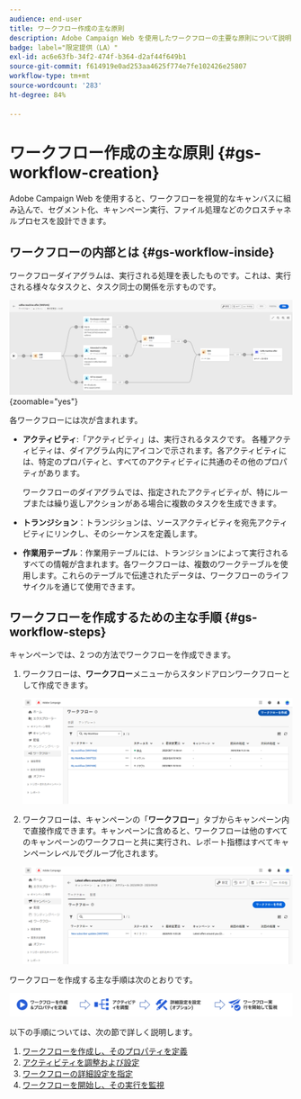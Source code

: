 ```yaml
---
audience: end-user
title: ワークフロー作成の主な原則
description: Adobe Campaign Web を使用したワークフローの主要な原則について説明します。
badge: label="限定提供（LA）"
exl-id: ac6e63fb-34f2-474f-b364-d2af44f649b1
source-git-commit: f614919e0ad253aa4625f774e7fe102426e25807
workflow-type: tm+mt
source-wordcount: '283'
ht-degree: 84%

---
```



# ワークフロー作成の主な原則 {#gs-workflow-creation}

Adobe Campaign Web を使用すると、ワークフローを視覚的なキャンバスに組み込んで、セグメント化、キャンペーン実行、ファイル処理などのクロスチャネルプロセスを設計できます。


## ワークフローの内部とは {#gs-workflow-inside}

ワークフローダイアグラムは、実行される処理を表したものです。これは、実行される様々なタスクと、タスク同士の関係を示すものです。

![](assets/workflow-example.png) {zoomable=&quot;yes&quot;}

各ワークフローには次が含まれます。

* **アクティビティ**:「アクティビティ」は、実行されるタスクです。 各種アクティビティは、ダイアグラム内にアイコンで示されます。各アクティビティには、特定のプロパティと、すべてのアクティビティに共通のその他のプロパティがあります。

  ワークフローのダイアグラムでは、指定されたアクティビティが、特にループまたは繰り返しアクションがある場合に複数のタスクを生成できます。

* **トランジション**：トランジションは、ソースアクティビティを宛先アクティビティにリンクし、そのシーケンスを定義します。

* **作業用テーブル**：作業用テーブルには、トランジションによって実行されるすべての情報が含まれます。各ワークフローは、複数のワークテーブルを使用します。これらのテーブルで伝達されたデータは、ワークフローのライフサイクルを通じて使用できます。

## ワークフローを作成するための主な手順 {#gs-workflow-steps}


キャンペーンでは、2 つの方法でワークフローを作成できます。

1. ワークフローは、**ワークフロー**&#x200B;メニューからスタンドアロンワークフローとして作成できます。

   ![](assets/create-a-standalone-wf.png)

1. ワークフローは、キャンペーンの「**ワークフロー**」タブからキャンペーン内で直接作成できます。キャンペーンに含めると、ワークフローは他のすべてのキャンペーンのワークフローと共に実行され、レポート指標はすべてキャンペーンレベルでグループ化されます。

   ![](assets/create-a-wf-from-a-campaign.png)


ワークフローを作成する主な手順は次のとおりです。

![](assets/workflow-creation-process.png)

以下の手順については、次の節で詳しく説明します。

1. [ワークフローを作成し、そのプロパティを定義](create-workflow.md)
1. [アクティビティを調整および設定](orchestrate-activities.md)
1. [ワークフローの詳細設定を指定](workflow-settings.md)
1. [ワークフローを開始し、その実行を監視](start-monitor-workflows.md)

